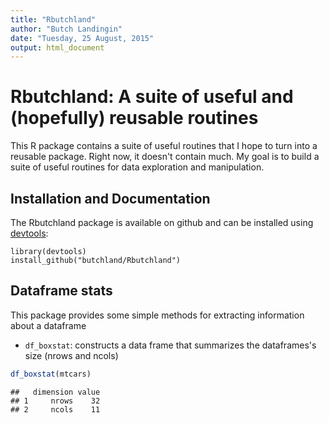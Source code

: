 ```yaml
---
title: "Rbutchland"
author: "Butch Landingin"
date: "Tuesday, 25 August, 2015"
output: html_document
---
```


Rbutchland: A suite of useful and (hopefully) reusable routines
=====================

This R package contains a suite of useful routines that I hope
to turn into a reusable package. Right now, it doesn't contain
much. My goal is to build a suite of useful routines 
for data exploration and manipulation.

Installation and Documentation
------------

The Rbutchland package is available on github and can be installed using
[devtools](https://github.com/hadley/devtools):

```
library(devtools)
install_github("butchland/Rbutchland")
```



Dataframe stats
-----------------

This package provides some simple methods for extracting information
about a dataframe

* `df_boxstat`: constructs a data frame that summarizes the dataframes's
size (nrows and ncols)


```r
df_boxstat(mtcars)
```

```
##   dimension value
## 1     nrows    32
## 2     ncols    11
```

